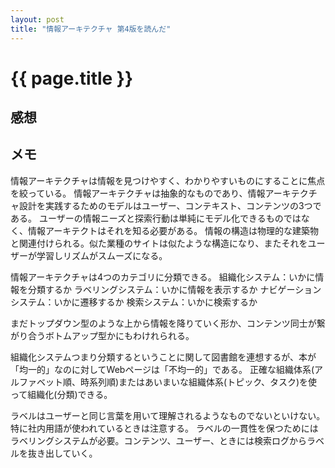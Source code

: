 ```yaml
---
layout: post
title: "情報アーキテクチャ 第4版を読んだ"
---
```


# {{ page.title }}
## 感想

## メモ
情報アーキテクチャは情報を見つけやすく、わかりやすいものにすることに焦点を絞っている。
情報アーキテクチャは抽象的なものであり、情報アーキテクチャ設計を実践するためのモデルはユーザー、コンテキスト、コンテンツの3つである。
ユーザーの情報ニーズと探索行動は単純にモデル化できるものではなく、情報アーキテクトはそれを知る必要がある。
情報の構造は物理的な建築物と関連付けられる。似た業種のサイトは似たような構造になり、またそれをユーザーが学習しリズムがスムーズになる。

情報アーキテクチャは4つのカテゴリに分類できる。
組織化システム：いかに情報を分類するか
ラベリングシステム：いかに情報を表示するか
ナビゲーションシステム：いかに遷移するか
検索システム：いかに検索するか

まだトップダウン型のような上から情報を降りていく形か、コンテンツ同士が繋がり合うボトムアップ型かにもわけれられる。

組織化システムつまり分類するということに関して図書館を連想するが、本が「均一的」なのに対してWebページは「不均一的」である。
正確な組織体系(アルファベット順、時系列順)またはあいまいな組織体系(トピック、タスク)を使って組織化(分類)できる。

ラベルはユーザーと同じ言葉を用いて理解されるようなものでないといけない。特に社内用語が使われているときは注意する。
ラベルの一貫性を保つためにはラベリングシステムが必要。コンテンツ、ユーザー、ときには検索ログからラベルを抜き出していく。
